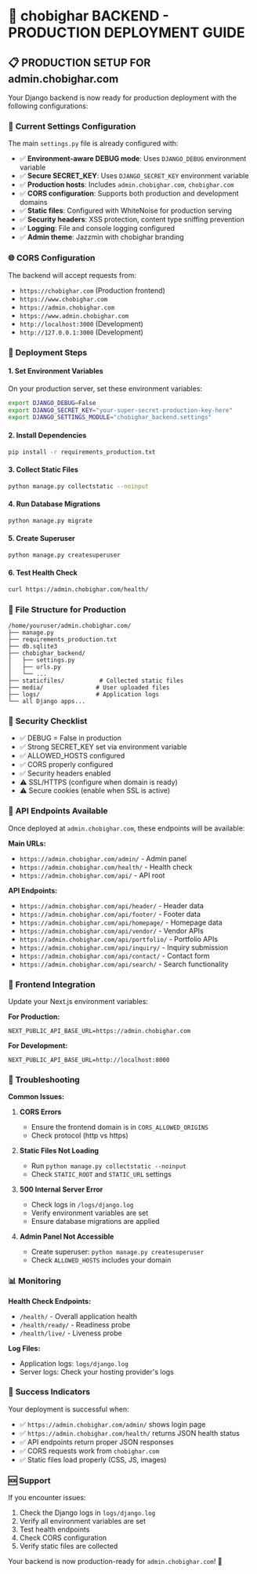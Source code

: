 # 🚀 chobighar BACKEND - PRODUCTION DEPLOYMENT GUIDE

## 📋 **PRODUCTION SETUP FOR admin.chobighar.com**

Your Django backend is now ready for production deployment with the following configurations:

### 🔧 **Current Settings Configuration**

The main `settings.py` file is already configured with:

- ✅ **Environment-aware DEBUG mode**: Uses `DJANGO_DEBUG` environment variable
- ✅ **Secure SECRET_KEY**: Uses `DJANGO_SECRET_KEY` environment variable
- ✅ **Production hosts**: Includes `admin.chobighar.com`, `chobighar.com`
- ✅ **CORS configuration**: Supports both production and development domains
- ✅ **Static files**: Configured with WhiteNoise for production serving
- ✅ **Security headers**: XSS protection, content type sniffing prevention
- ✅ **Logging**: File and console logging configured
- ✅ **Admin theme**: Jazzmin with chobighar branding

### 🌐 **CORS Configuration**

The backend will accept requests from:
- `https://chobighar.com` (Production frontend)
- `https://www.chobighar.com`
- `https://admin.chobighar.com`
- `https://www.admin.chobighar.com`
- `http://localhost:3000` (Development)
- `http://127.0.0.1:3000` (Development)

### 🚀 **Deployment Steps**

#### 1. **Set Environment Variables**
On your production server, set these environment variables:

```bash
export DJANGO_DEBUG=False
export DJANGO_SECRET_KEY="your-super-secret-production-key-here"
export DJANGO_SETTINGS_MODULE="chobighar_backend.settings"
```

#### 2. **Install Dependencies**
```bash
pip install -r requirements_production.txt
```

#### 3. **Collect Static Files**
```bash
python manage.py collectstatic --noinput
```

#### 4. **Run Database Migrations**
```bash
python manage.py migrate
```

#### 5. **Create Superuser**
```bash
python manage.py createsuperuser
```

#### 6. **Test Health Check**
```bash
curl https://admin.chobighar.com/health/
```

### 📁 **File Structure for Production**
```
/home/youruser/admin.chobighar.com/
├── manage.py
├── requirements_production.txt
├── db.sqlite3
├── chobighar_backend/
│   ├── settings.py
│   ├── urls.py
│   └── ...
├── staticfiles/          # Collected static files
├── media/               # User uploaded files
├── logs/                # Application logs
└── all Django apps...
```

### 🔐 **Security Checklist**

- ✅ DEBUG = False in production
- ✅ Strong SECRET_KEY set via environment variable
- ✅ ALLOWED_HOSTS configured
- ✅ CORS properly configured
- ✅ Security headers enabled
- ⚠️  SSL/HTTPS (configure when domain is ready)
- ⚠️  Secure cookies (enable when SSL is active)

### 🎯 **API Endpoints Available**

Once deployed at `admin.chobighar.com`, these endpoints will be available:

**Main URLs:**
- `https://admin.chobighar.com/admin/` - Admin panel
- `https://admin.chobighar.com/health/` - Health check
- `https://admin.chobighar.com/api/` - API root

**API Endpoints:**
- `https://admin.chobighar.com/api/header/` - Header data
- `https://admin.chobighar.com/api/footer/` - Footer data
- `https://admin.chobighar.com/api/homepage/` - Homepage data
- `https://admin.chobighar.com/api/vendor/` - Vendor APIs
- `https://admin.chobighar.com/api/portfolio/` - Portfolio APIs
- `https://admin.chobighar.com/api/inquiry/` - Inquiry submission
- `https://admin.chobighar.com/api/contact/` - Contact form
- `https://admin.chobighar.com/api/search/` - Search functionality

### 🔧 **Frontend Integration**

Update your Next.js environment variables:

**For Production:**
```env
NEXT_PUBLIC_API_BASE_URL=https://admin.chobighar.com
```

**For Development:**
```env
NEXT_PUBLIC_API_BASE_URL=http://localhost:8000
```

### 🐞 **Troubleshooting**

**Common Issues:**

1. **CORS Errors**
   - Ensure the frontend domain is in `CORS_ALLOWED_ORIGINS`
   - Check protocol (http vs https)

2. **Static Files Not Loading**
   - Run `python manage.py collectstatic --noinput`
   - Check `STATIC_ROOT` and `STATIC_URL` settings

3. **500 Internal Server Error**
   - Check logs in `/logs/django.log`
   - Verify environment variables are set
   - Ensure database migrations are applied

4. **Admin Panel Not Accessible**
   - Create superuser: `python manage.py createsuperuser`
   - Check `ALLOWED_HOSTS` includes your domain

### 📊 **Monitoring**

**Health Check Endpoints:**
- `/health/` - Overall application health
- `/health/ready/` - Readiness probe
- `/health/live/` - Liveness probe

**Log Files:**
- Application logs: `logs/django.log`
- Server logs: Check your hosting provider's logs

### 🎉 **Success Indicators**

Your deployment is successful when:
- ✅ `https://admin.chobighar.com/admin/` shows login page
- ✅ `https://admin.chobighar.com/health/` returns JSON health status
- ✅ API endpoints return proper JSON responses
- ✅ CORS requests work from `chobighar.com`
- ✅ Static files load properly (CSS, JS, images)

### 🆘 **Support**

If you encounter issues:
1. Check the Django logs in `logs/django.log`
2. Verify all environment variables are set
3. Test health endpoints
4. Check CORS configuration
5. Verify static files are collected

Your backend is now production-ready for `admin.chobighar.com`! 🌟